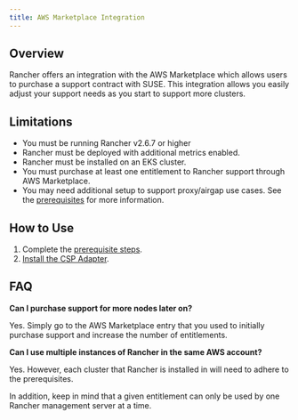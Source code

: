 ```yaml
---
title: AWS Marketplace Integration
---
```


<head>
  <link rel="canonical" href="https://ranchermanager.docs.rancher.com/integrations-in-rancher/cloud-marketplace/aws-cloud-marketplace"/>
</head>

## Overview

Rancher offers an integration with the AWS Marketplace which allows users to purchase a support contract with SUSE. This integration allows you easily adjust your support needs as you start to support more clusters.

## Limitations

- You must be running Rancher v2.6.7 or higher
- Rancher must be deployed with additional metrics enabled.
- Rancher must be installed on an EKS cluster.
- You must purchase at least one entitlement to Rancher support through AWS Marketplace.
- You may need additional setup to support proxy/airgap use cases. See the [prerequisites](adapter-requirements.md) for more information.

## How to Use

1. Complete the [prerequisite steps](adapter-requirements.md).
2. [Install the CSP Adapter](install-adapter.md).

## FAQ

**Can I purchase support for more nodes later on?**

Yes. Simply go to the AWS Marketplace entry that you used to initially purchase support and increase the number of entitlements.

**Can I use multiple instances of Rancher in the same AWS account?**

Yes. However, each cluster that Rancher is installed in will need to adhere to the prerequisites.

In addition, keep in mind that a given entitlement can only be used by one Rancher management server at a time.
